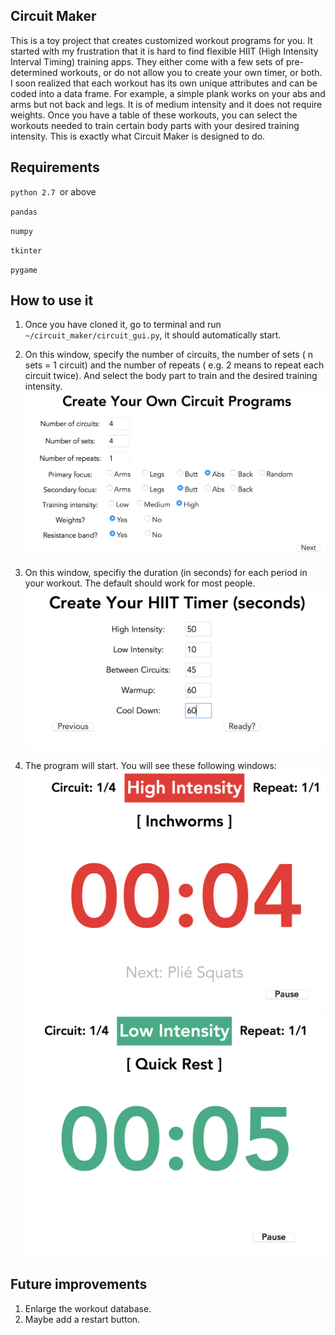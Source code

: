 ## Circuit Maker
This is a toy project that creates customized workout programs for you. It started with my frustration that it is hard to find flexible HIIT (High Intensity Interval Timing) training apps. They either come with a few sets of pre-determined workouts, or do not allow you to create your own timer, or both. I soon realized that each workout has its own unique attributes and can be coded into a data frame. For example, a simple plank works on your abs and arms but not back and legs. It is of medium intensity and it does not require weights. Once you have a table of these workouts, you can select the workouts needed to train certain body parts with your desired training intensity. This is exactly what Circuit Maker is designed to do. 

## Requirements
`python 2.7 `or above

`pandas`

`numpy`

`tkinter`

`pygame`

## How to use it
1. Once you have cloned it, go to terminal and run `~/circuit_maker/circuit_gui.py`, it should automatically start.

2.  On this window, specify the number of circuits, the number of sets ( n sets = 1 circuit) and the number of repeats ( e.g. 2 means to repeat each circuit twice).  And select the body part to train and the desired training intensity.
![img1](https://github.com/xiaoyuez/circuit_maker/blob/master/images/image1.png)<!-- .element height="50%" width="50%" -->

3.  On this window, specifiy the duration (in seconds) for each period in your workout. The default should work for most people.
![img2|200x200,20%](https://github.com/xiaoyuez/circuit_maker/blob/master/images/image2.png)

4. The program will start. You will see these following windows:
![img3](https://github.com/xiaoyuez/circuit_maker/blob/master/images/image3.png)
![img4](https://github.com/xiaoyuez/circuit_maker/blob/master/images/image4.png)

## Future improvements
1. Enlarge the workout database.
2. Maybe add a restart button.
